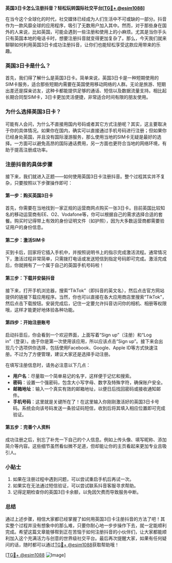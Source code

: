**英国3日卡怎么注册抖音？轻松玩转国际社交平台[[TG💪+ @esim1088](https://t.me/s/esim1088)]**

在当今这个全球化的时代，社交媒体已经成为人们生活中不可或缺的一部分。抖音作为一款风靡全球的应用程序，吸引了无数用户加入其中。然而，对于那些身在国外的人来说，比如英国，可能会遇到一些注册和使用上的小麻烦。尤其是当你手头只有英国本地的电话卡时，想要注册抖音就变得更加复杂了。那么，今天我们就来聊聊如何利用英国3日卡成功注册抖音，让你们也能轻松享受这款应用带来的乐趣。

### 英国3日卡是什么？

首先，我们得了解什么是英国3日卡。简单来说，英国3日卡是一种短期使用的SIM卡服务，适合那些短期内需要在英国使用移动网络的人群。无论是旅游、短期出差还是探亲访友，这种卡都能提供足够的通话、短信以及数据流量支持。相比起长期合同型SIM卡，3日卡更加灵活便捷，非常适合时间有限的朋友使用。

### 为什么选择英国3日卡？

可能有人会问，为什么不直接用国内号码或者其它方式注册呢？其实，这主要取决于你的具体情况。如果你在国内，确实可以直接通过手机号码进行注册；但如果你已经身处英国，并且没有国际漫游服务，那么使用当地的SIM卡无疑是最好的选择。一方面可以避免高昂的国际通话费用，另一方面也更符合当地的网络环境，有助于提高注册成功率。

### 注册抖音的具体步骤

接下来，我们就进入正题——如何使用英国3日卡注册抖音。整个过程其实并不复杂，只要按照以下步骤操作即可：

#### 第一步：购买英国3日卡
首先，你需要在当地找到一家正规的运营商网点购买一张3日卡。目前英国比较知名的移动运营商有EE、O2、Vodafone等，你可以根据自己的需求选择合适的套餐。购买时记得带上有效的身份证明文件（如护照），因为大多数运营商都需要验证用户的身份信息。

#### 第二步：激活SIM卡
买到卡后，回家将它插入手机中，并按照说明书上的指示完成激活流程。通常情况下，激活过程非常简单，只需拨打电话或发送短信到指定号码即可完成。激活完成后，你就拥有了一个属于自己的英国手机号码啦！

#### 第三步：下载并安装抖音
接下来，打开手机浏览器，搜索“TikTok”（即抖音的英文名），然后点击官方网站提供的链接下载应用程序。当然，你也可以直接在各大应用商店里搜索“TikTok”，然后点击下载按钮。安装完成后，记住一定要允许抖音访问你的相机、相册等权限哦，这样才能更好地体验各种功能。

#### 第四步：开始注册账号
启动抖音后，你会看到一个欢迎界面，上面写着“Sign up”（注册）和“Log in”（登录）。由于你是第一次使用该应用，所以应该点击“Sign up”。接下来会出现几个选项供你选择，包括使用Facebook、Google、Apple ID等方式快速注册。不过为了方便管理，建议大家还是选择手动注册。

在填写注册信息时，请务必注意以下几点：
- **用户名**：尽量取一个简单易记的名字，这样便于记忆和搜索。
- **密码**：设置一个强密码，包含大小写字母、数字及特殊字符，确保账户安全。
- **邮箱地址**：输入一个真实有效的邮箱地址，以便日后找回密码或接收通知邮件。
- **手机号码**：这里就是关键所在了！在这里输入你刚刚激活好的英国3日卡号码。系统会向该号码发送一条验证码短信，收到后将其填入相应位置即可完成验证。

#### 第五步：完善个人资料
成功注册之后，别忘了补充一下自己的个人信息。例如上传头像、填写昵称、添加简介等内容。这些细节虽然看似微不足道，但却能让你的主页看起来更加专业且吸引人。

### 小贴士

1. 如果在注册过程中遇到问题，可以尝试重启手机后再试一次。
2. 如果实在无法通过短信验证，可以尝试联系抖音客服寻求帮助。
3. 记得定期检查你的英国3日卡余额，以免因欠费而导致服务中断。

### 总结

通过上述步骤，相信大家都已经掌握了如何用英国3日卡注册抖音的方法了吧！其实整个过程并没有想象中的那么难，只要你耐心地一步步操作下去，就一定能顺利完成。希望这篇文章能够帮到正在苦恼于如何注册抖音的小伙伴们，让大家都能顺利加入这个充满活力与创意的世界级社交平台。最后再次提醒大家，如果有任何疑问的话，随时都可以通过[TG💪+ @esim1088](https://t.me/s/esim1088)获取帮助哦！

[[TG💪+ @esim1088](https://t.me/s/esim1088) ![Image](https://i.postimg.cc/4NQfJmqS/Snipaste-2025-05-13-00-14-12.png)]